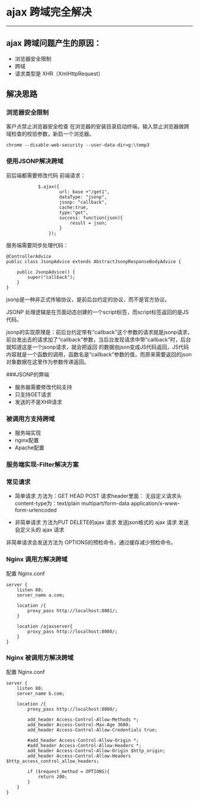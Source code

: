 # ajax 跨域完全解决

---

## ajax 跨域问题产生的原因：
+ 浏览器安全限制
+ 跨域
+ 请求类型是 XHR（XmlHttpRequest）

## 解决思路
### 浏览器安全限制
客户点禁止浏览器安全检查
在浏览器的安装目录启动终端，输入禁止浏览器做跨域检查的校验参数，新启一个浏览器。
```
chrome --disable-web-security --user-data-dir=g:\temp3
```

### 使用JSONP解决跨域
前后端都需要修改代码
前端请求：
```
            $.ajax({
					url: base +"/get1",
					dataType: "jsonp",
					jsonp: "callback",
					cache:true,
					type:"get",
					success: function(json){
						result = json;
					}
				});
```
服务端需要同步处理代码：
```
@ControllerAdvice
public class JsonpAdvice extends AbstractJsonpResponseBodyAdvice {

    public JsonpAdvice() {
        super("callback");
    }
}
```
jsonp是一种非正式传输协议，是前后台约定的协议，而不是官方协议。

JSONP 处理逻辑是在页面动态创建的一个script标签，而script标签返回的是JS代码。

jsonp的实现原理是：前后台约定带有“callback”这个参数的请求就是jsonp请求，前台发出去的请求加了“callback”参数，当后台发现请求中带“callback”时，后台就知道这是一个jsonp请求，就会把返回
的数据由json变成JS代码返回，JS代码内容就是一个函数的调用，函数名是“callback”参数的值，而原来需要返回的json对象数据在这里作为参数传递返回。

###JSONP的弊端
+ 服务器需要修改代码支持
+ 只支持GET请求
+ 发送的不是XHR请求


### 被调用方支持跨域
+ 服务端实现
+ nginx配置
+ Apache配置

### 服务端实现-Filter解决方案


### 常见请求
+ 简单请求
方法为：GET HEAD POST
请求header里面：
    无自定义请求头
    content-type为：text/plain multipart/form-data application/x-www-form-urlencoded

+ 非简单请求
方法为PUT DELETE的ajax 请求
发送json格式的 ajax 请求
发送自定义头的 ajax 请求

非简单请求会发送方法为 OPTIONS的预检命令，通过缓存减少预检命令。

### Nginx 调用方解决跨域
配置 Nginx.conf
```
server {
    listen 80;
    server_name a.com;

    location /{
        proxy_pass http://localhost:8081/;
    }

    location /ajaxserver{
        proxy_pass http://localhost:8080/;
    }
}
```

### Nginx 被调用方解决跨域
配置 Nginx.conf
```
server {
    listen 80;
    server_name b.com;

    location /{
        proxy_pass http://localhost:8080/;

        add_header Access-Control-Allow-Methods *;
        add_header Access-Control-Max-Age 3600;
        add_header Access-Control-Allow-Credentials true;

        #add_header Access-Control-Allow-Origin *;
        #add_header Access-Control-Allow-Headers *;
        add_header Access-Control-Allow-Origin $http_origin;
        add_header Access-Control-Allow-Headers $http_access_control_allow_headers;

        if ($request_method = OPTIONS){
            return 200;
        }
    }
}
```